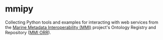 mmipy
=====

Collecting Python tools and examples for interacting with web services from the [Marine Metadata Interoperability (MMI)](https://marinemetadata.org) project's Ontology Registry and Repository ([MMI ORR](http://mmisw.org/)).
